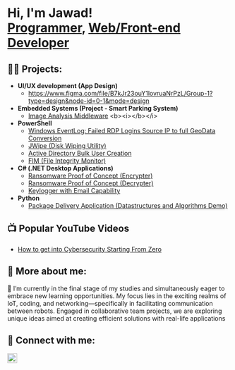 <h1>Hi, I'm Jawad! <br/><a href="https://github.com/jawadjouaher">Programmer</a>, <a href="https://www.linkedin.com/in/joshmadakor/">Web/Front-end Developer</a>


<h2>👨‍💻 Projects:</h2>

- <b> UI/UX development (App Design) </b>
  - https://www.figma.com/file/B7kJr23ouY1lovruaNrPzL/Group-1?type=design&node-id=0-1&mode=design
- <b> Embedded Systems (Project - Smart Parking System)</b>
  - [Image Analysis Middleware]([https://github.com/joshmadakor1/4chan-Image-Analysis-Middleware-C964](https://github.com/jawadjouaher/Smart-Parking-System/tree/main)) <b><i></b></i>
- <b>PowerShell</b>
  - [Windows EventLog: Failed RDP Logins Source IP to full GeoData Conversion](https://github.com/joshmadakor1/Sentinel-Lab)
  - [JWipe (Disk Wiping Utility)](https://github.com/joshmadakor1/Jwipe.PowerShell)
  - [Active Directory Bulk User Creation](https://github.com/joshmadakor1/AD_PS)
  - [FIM (File Integrity Monitor)](https://github.com/joshmadakor1/PowerShell-Integrity-FIM)
- <b>C# (.NET Desktop Applications)</b>
  - [Ransomware Proof of Concept (Encrypter)](https://github.com/joshmadakor1/EncrypterPOC)
  - [Ransomware Proof of Concept (Decrypter)](https://github.com/joshmadakor1/DecrypterPOC)
  - [Keylogger with Email Capability](https://github.com/joshmadakor1/Key-Logger-With-Email)
- <b>Python</b>
  - [Package Delivery Application (Datastructures and Algorithms Demo)](https://github.com/joshmadakor1/Package-Delivery-Pathfinding-Algorithm)

<h2>📺 Popular YouTube Videos</h2>

- [How to get into Cybersecurity Starting From Zero](https://www.youtube.com/watch?v=a83ASGn_V_s)
  
<h2> 💬 More about me:</h2>
🌱 I’m currently in the final stage of my studies and simultaneously eager to embrace new learning opportunities. My focus lies in the exciting realms of IoT, coding, and networking—specifically in facilitating communication between robots. Engaged in collaborative team projects, we are exploring unique ideas aimed at creating efficient solutions with real-life applications

<h2> 🤳 Connect with me:</h2>


[<img align="left" alt="JoshMadakor | LinkedIn" width="22px" src="https://cdn.jsdelivr.net/npm/simple-icons@v3/icons/linkedin.svg" />][linkedin]



[linkedin]: https://www.linkedin.com/in/jawadjouaher/

<!--
**joshmadakor1/joshmadakor1** is a ✨ _special_ ✨ repository because its `README.md` (this file) appears on your GitHub profile.

Here are some ideas to get you started:
🌱 I’m currently in the final stage of my studies and simultaneously eager to embrace new learning opportunities. My focus lies in the exciting realms of IoT, coding, and networking—specifically in facilitating communication between robots. Engaged in collaborative team projects, we are exploring unique ideas aimed at creating efficient solutions with real-life applications
- 🔭 I’m currently working on ...
- 🌱 I’m currently learning ...
- 👯 I’m looking to collaborate on ...
- 🤔 I’m looking for help with ...
- 💬 Ask me about ...
- 📫 How to reach me: ...
- 😄 Pronouns: ...
- ⚡ Fun fact: ...
-->
